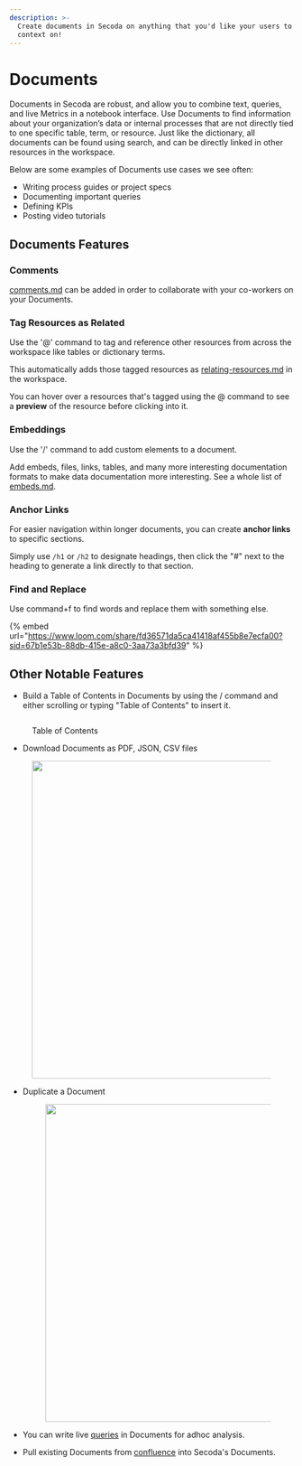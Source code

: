 ```yaml
---
description: >-
  Create documents in Secoda on anything that you'd like your users to have more
  context on!
---
```


# Documents

Documents in Secoda are robust, and allow you to combine text, queries, and live Metrics in a notebook interface. Use Documents to find information about your organization’s data or internal processes that are not directly tied to one specific table, term, or resource. Just like the dictionary, all documents can be found using search, and can be directly linked in other resources in the workspace.

Below are some examples of Documents use cases we see often:

* Writing process guides or project specs
* Documenting important queries
* Defining KPIs
* Posting video tutorials

## Documents Features

### Comments

[comments.md](comments.md "mention") can be added in order to collaborate with your co-workers on your Documents.

### Tag Resources as Related

Use the '@' command to tag and reference other resources from across the workspace like tables or dictionary terms.

This automatically adds those tagged resources as [relating-resources.md](../../resource-and-metadata-management/relating-resources.md "mention") in the workspace.

You can hover over a resources that's tagged using the @ command to see a **preview** of the resource before clicking into it.

### Embeddings

Use the '/' command to add custom elements to a document.

Add embeds, files, links, tables, and many more interesting documentation formats to make data documentation more interesting. See a whole list of [embeds.md](embeds.md "mention").

### Anchor Links

For easier navigation within longer documents, you can create **anchor links** to specific sections.

Simply use `/h1` or `/h2` to designate headings, then click the "#" next to the heading to generate a link directly to that section.

### Find and Replace

Use command+f to find words and replace them with something else.

{% embed url="https://www.loom.com/share/fd36571da5ca41418af455b8e7ecfa00?sid=67b1e53b-88db-415e-a8c0-3aa73a3bfd39" %}

## Other Notable Features

* Build a Table of Contents in Documents by using the / command and either scrolling or typing "Table of Contents" to insert it.

<figure><img src="https://secoda-public-media-assets.s3.amazonaws.com/e963446f-1b43-4594-9de8-471c8fa753d6.png" alt=""><figcaption><p>Table of Contents</p></figcaption></figure>

* Download Documents as PDF, JSON, CSV files

<figure><img src="https://secoda-public-media-assets.s3.amazonaws.com/c83cd61b-092e-4c55-a218-b87ba419c2d2.png" alt="" width="563"><figcaption></figcaption></figure>

*   Duplicate a Document

    <figure><img src="https://secoda-public-media-assets.s3.amazonaws.com/50b4e90a-40af-40d2-96ec-2053bcde896c.png" alt="" width="563"><figcaption></figcaption></figure>
* You can write live [queries](../queries/ "mention") in Documents for adhoc analysis.
* Pull existing Documents from [confluence](../../extensions/confluence/ "mention") into Secoda's Documents.

